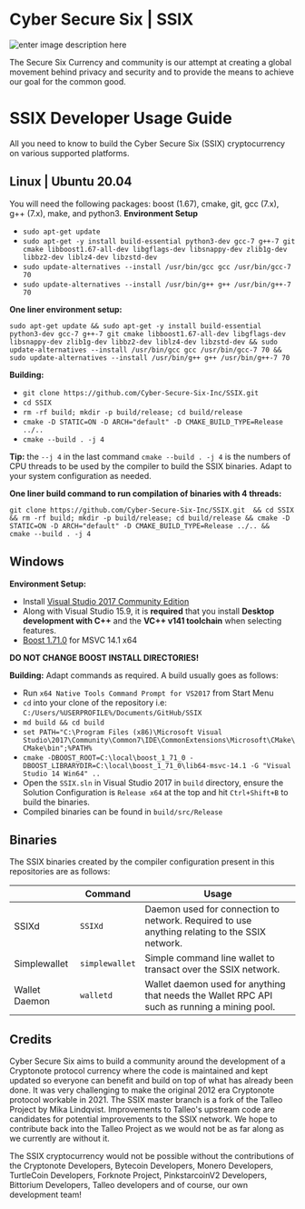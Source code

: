 # Cyber Secure Six | SSIX

![enter image description here](https://uploads-ssl.webflow.com/605a69054a6f3bc14b61c508/609532f31223b84ac6db9ecc_Cyber%20Secure%20Six.png)

The Secure Six Currency and community is our attempt at creating a global movement behind privacy and security and to provide the means to achieve our goal for the common good.

# SSIX Developer Usage Guide

All you need to know to build the Cyber Secure Six (SSIX) cryptocurrency on various supported platforms.

## Linux | Ubuntu 20.04

   You will need the following packages: boost (1.67), cmake, git, gcc (7.x), g++ (7.x), make, and python3.
   **Environment Setup**
   
-   `sudo apt-get update`
-   `sudo apt-get -y install build-essential python3-dev gcc-7 g++-7 git cmake libboost1.67-all-dev libgflags-dev libsnappy-dev zlib1g-dev libbz2-dev liblz4-dev libzstd-dev`
-   `sudo update-alternatives --install /usr/bin/gcc gcc /usr/bin/gcc-7 70`
-   `sudo update-alternatives --install /usr/bin/g++ g++ /usr/bin/g++-7 70`

**One liner environment setup:** 

    sudo apt-get update && sudo apt-get -y install build-essential python3-dev gcc-7 g++-7 git cmake libboost1.67-all-dev libgflags-dev libsnappy-dev zlib1g-dev libbz2-dev liblz4-dev libzstd-dev && sudo update-alternatives --install /usr/bin/gcc gcc /usr/bin/gcc-7 70 && sudo update-alternatives --install /usr/bin/g++ g++ /usr/bin/g++-7 70 

**Building:**

-   `git clone https://github.com/Cyber-Secure-Six-Inc/SSIX.git`
-   `cd SSIX`
-   `rm -rf build; mkdir -p build/release; cd build/release`
-   `cmake -D STATIC=ON -D ARCH="default" -D CMAKE_BUILD_TYPE=Release ../..`
-   `cmake --build . -j 4`

**Tip:** the `--j 4` in the last command `cmake --build . -j 4` is the numbers of CPU threads to be used by the compiler to build the SSIX binaries. Adapt to your system configuration as needed. 

**One liner build command to run compilation of binaries with 4 threads:**

    git clone https://github.com/Cyber-Secure-Six-Inc/SSIX.git  && cd SSIX && rm -rf build; mkdir -p build/release; cd build/release && cmake -D STATIC=ON -D ARCH="default" -D CMAKE_BUILD_TYPE=Release ../.. &&  cmake --build . -j 4


## Windows
**Environment Setup:**
-   Install [Visual Studio 2017 Community Edition](https://my.visualstudio.com/Downloads?q=Visual%20Studio%202017)
-   Along with Visual Studio 15.9, it is **required** that you install **Desktop development with C++** and the **VC++ v141 toolchain** when selecting features.
- [Boost 1.71.0](https://sourceforge.net/projects/boost/files/boost-binaries/1.71.0/) for MSVC 14.1 x64

**DO NOT CHANGE BOOST INSTALL DIRECTORIES!**

**Building:**
Adapt commands as required. A build usually goes as follows:
- Run `x64 Native Tools Command Prompt for VS2017` from Start Menu
- `cd` into your clone of the repository i.e: `C:/Users/%USERPROFILE%/Documents/GitHub/SSIX`
- `md build && cd build`
- `set PATH="C:\Program Files (x86)\Microsoft Visual Studio\2017\Community\Common7\IDE\CommonExtensions\Microsoft\CMake\CMake\bin";%PATH%`
- `cmake -DBOOST_ROOT=C:\local\boost_1_71_0 -DBOOST_LIBRARYDIR=C:\local\boost_1_71_0\lib64-msvc-14.1 -G "Visual Studio 14 Win64" ..`
- Open the `SSIX.sln` in Visual Studio 2017 in `build` directory, ensure the Solution Configuration is `Release x64` at the top and hit `Ctrl+Shift+B` to build the binaries. 
- Compiled binaries can be found in `build/src/Release`



## Binaries

The SSIX binaries created by the compiler configuration present in this repositories are as follows:

|                |Command|Usage|
|----------------|-------------------------------|-----------------------------|
|SSIXd|`SSIXd`|Daemon used for connection to network. Required to use anything relating to the SSIX network.|
|Simplewallet|`simplewallet`|Simple command line wallet to transact over the SSIX network.|
|Wallet Daemon|`walletd`|Wallet daemon used for anything that needs the Wallet RPC API such as running a mining pool.|



## Credits
Cyber Secure Six aims to build a community around the development of a Cryptonote protocol currency where the code is maintained and kept updated so everyone can benefit and build on top of what has already been done. It was very challenging to make the original 2012 era Cryptonote protocol workable in 2021. The SSIX master branch is a fork of  the Talleo Project by 
 Mika Lindqvist. Improvements to Talleo's upstream code are candidates for potential improvements to the SSIX network. We hope to contribute back into the Talleo Project as we would not be as far along as we currently are without it.

The SSIX cryptocurrency would not be possible without the contributions of the Cryptonote Developers, Bytecoin Developers, Monero Developers, TurtleCoin Developers, Forknote Project, PinkstarcoinV2 Developers, Bittorium Developers, Talleo developers and of course, our own development team!

